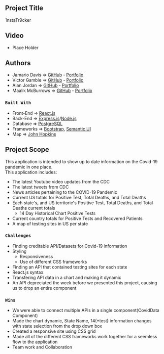 ## Project Title
1nstaTr9cker

## Video
- Place Holder


## Authors
 
  - Jamario Davis => [GitHub](https://github.com/jamariod) - [Portfolio](https://jamarioadavis.netlify.app/)
  - Victor Gamble => [GitHub](https://github.com/VictorGamble) - [Portfolio](https://victorgamble.github.io/)
  - Alan Jordan => [GitHub](https://github.com/alanbjordan) - [Portfolio](https://alanjordan.netlify.app/)
  - Maalik McBurrows => [GitHub](https://github.com/maalik-mcburrows) - [Portfolio](https://maalik-mcburrows.github.io/portfolio-v2/)

### `Built With`
  - Front-End => [React.js](https://reactjs.org/)
  - Back-End => [Express.js](https://expressjs.com/)/[Node.js](https://nodejs.org/en/)
  - Database => [PostgreSQL](https://www.postgresql.org/)
  - Frameworks => [Bootstrap](https://getbootstrap.com/), [Semantic UI](https://semantic-ui.com/)
  - Map => [John Hopkins](https://coronavirus.jhu.edu/us-map)
  

## Project Scope

This application is intended to show up to date information on the Covid-19 pandemic in one place.<br/>
This application includes:
  - The latest Youtube video updates from the CDC
  - The latest tweets from CDC
  - News articles pertaining to the COVID-19 Pandemic
  - Current US totals for Positive Test, Total Deaths, and Total Deaths
  - Each state's, and US territorie's Positive Test, Total Deaths, and Total Deaths current totals
      - 14 Day Historical Chart Positive Tests
  - Current country totals for Positive Tests and Recovered Patients
  - A map of testing sites in US per state
    

### `Challenges`

- Finding creditable API/Datasets for Covid-19 information
- Styling
  - Responsiveness
  - Use of different CSS frameworks
- Finding an API that contained testing sites for each state
- React.js syntax
- Transfering API data in a chart and making it dynamic
- An API depreciated the week before we presented this project,
  causing us to drop an entire component

### `Wins`
- We were able to connect multiple APIs in a single component(CovidData Component)
- Made the chart dynamic, State Name, 14(+test) information changes with state selection from the drop down box
- Created a responsive site using CSS grid
- Made all of the different CSS frameworks work together for a seemless flow to the application
- Team work and Collaboration


